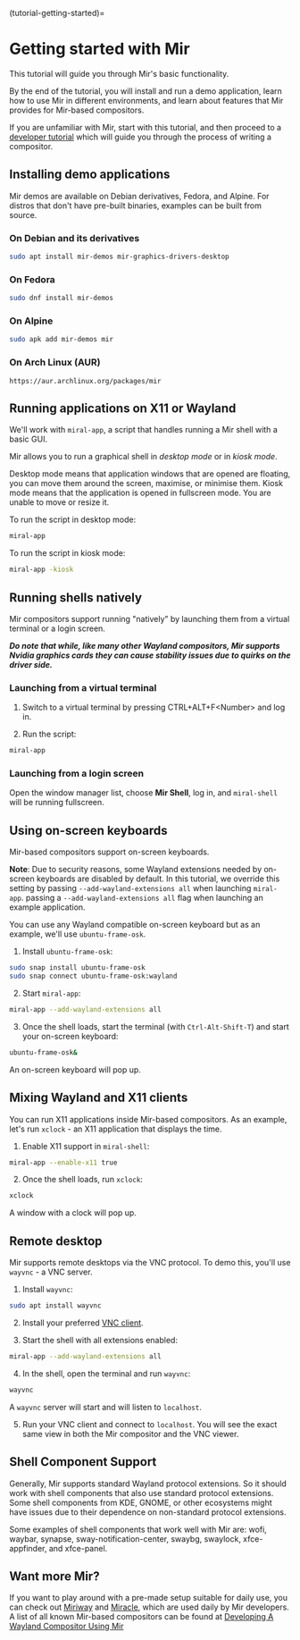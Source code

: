 (tutorial-getting-started)=
# Getting started with Mir

This tutorial will guide you through Mir's basic functionality. 

By the end of the tutorial, you will install and run a demo application, learn how to use Mir in different environments, and learn about features that Mir provides for Mir-based compositors. 

If you are unfamiliar with Mir, start with this tutorial, and then proceed to a [developer tutorial](write-your-first-wayland-compositor.md) which will guide you through the process of writing a compositor.


## Installing demo applications
Mir demos are available on Debian derivatives, Fedora, and Alpine. For distros
that don't have pre-built binaries, examples can be built from source.

### On Debian and its derivatives

```sh
sudo apt install mir-demos mir-graphics-drivers-desktop
```

### On Fedora
```sh
sudo dnf install mir-demos
```

### On Alpine
```sh
sudo apk add mir-demos mir
```

### On Arch Linux (AUR)
```
https://aur.archlinux.org/packages/mir
```

## Running applications on X11 or Wayland

We'll work with `miral-app`, a script that handles running a Mir shell with a basic GUI.

Mir allows you to run a graphical shell in *desktop mode* or in *kiosk mode*.

Desktop mode means that application windows that are opened are floating, you can move them around the screen, maximise, or minimise them.
Kiosk mode means that the application is opened in fullscreen mode. You are unable to move or resize it.

To run the script in desktop mode:
```sh
miral-app
```

To run the script in kiosk mode:
```sh
miral-app -kiosk
```

## Running shells natively

Mir compositors support running "natively" by launching them from a virtual terminal or a login screen.

***Do note that while, like many other Wayland compositors, Mir supports Nvidia
graphics cards they can cause stability issues due to quirks on the driver side.***


### Launching from a virtual terminal

1. Switch to a virtual terminal by pressing CTRL+ALT+F\<Number\> and log in.

2. Run the script:
```sh
miral-app
```

### Launching from a login screen

Open the window manager list, choose **Mir Shell**, log in, and `miral-shell` will be running fullscreen.

## Using on-screen keyboards
Mir-based compositors support on-screen keyboards. 

**Note**: Due to security reasons, some Wayland extensions needed by on-screen keyboards are disabled by default. In this tutorial, we override this setting by passing `--add-wayland-extensions all` when launching `miral-app`.
passing a `--add-wayland-extensions all` flag when launching an example application.

You can use any Wayland compatible on-screen keyboard but as an example, we'll use `ubuntu-frame-osk`. 

1. Install `ubuntu-frame-osk`:
```sh
sudo snap install ubuntu-frame-osk
sudo snap connect ubuntu-frame-osk:wayland
```

2. Start `miral-app`:
```sh
miral-app --add-wayland-extensions all
```

3. Once the shell loads, start the terminal (with `Ctrl-Alt-Shift-T`) and start your on-screen keyboard:
```sh
ubuntu-frame-osk&
```
An on-screen keyboard will pop up.


## Mixing Wayland and X11 clients

You can run X11 applications inside Mir-based compositors. As an example, let's run `xclock` - an X11 application that displays the time.

1. Enable X11 support in `miral-shell`:
```sh
miral-app --enable-x11 true
```

2. Once the shell loads, run `xclock`:
```sh
xclock
``` 
A window with a clock will pop up.

## Remote desktop
Mir supports remote desktops via the VNC protocol. To demo this, you'll use `wayvnc` - a VNC server. 

1. Install `wayvnc`:

```sh
sudo apt install wayvnc
```

2. Install your preferred [VNC client](https://help.ubuntu.com/community/VNC/Clients). 

3. Start the shell with all extensions enabled:
```sh
miral-app --add-wayland-extensions all
```

4. In the shell, open the terminal and run `wayvnc`:
```sh
wayvnc
```
A `wayvnc` server will start and will listen to `localhost`. 

5. Run your VNC client and connect to `localhost`. You will see the exact same view in both the Mir compositor and the VNC viewer.

## Shell Component Support

Generally, Mir supports standard Wayland protocol extensions. So it should work
with shell components that also use standard protocol extensions. Some shell components
from KDE, GNOME, or other ecosystems might have issues due to their dependence on
non-standard protocol extensions.

Some examples of shell components that work well with Mir are: wofi, waybar,
synapse, sway-notification-center, swaybg, swaylock, xfce-appfinder, and
xfce-panel.

## Want more Mir?

If you want to play around with a pre-made setup suitable for daily use, you
can check out [Miriway](https://github.com/Miriway/Miriway/) and
[Miracle](https://github.com/miracle-wm-org/miracle-wm), which are used daily
by Mir developers. A list of all known Mir-based compositors can be found at
[Developing A Wayland Compositor Using
Mir](../how-to/developing-a-wayland-compositor-using-mir.md)
